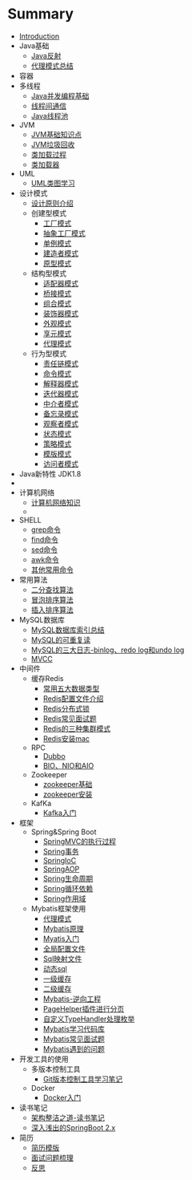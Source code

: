 # Summary

* [Introduction](README.md)
* Java基础
    * [Java反射](javabase/reflect/什么是Java反射.md)
    * [代理模式总结](javabase/proxy/代理模式总结.md)
* 容器
* 多线程
    * [Java并发编程基础](thread/Java并发编程基础.md)
    * [线程间通信](thread/线程间通信.md)
    * [Java线程池](thread/线程池学习.md)
* JVM
    * [JVM基础知识点](javabase/jvm/JVM知识点.md)
    * [JVM垃圾回收](javabase/jvm/JVM垃圾回收机制.md)
    * [类加载过程](javabase/jvm/类加载过程.md)
    * [类加载器](javabase/jvm/类加载器.md)
* UML
    * [UML类图学习](javabase/uml/UML类学习总结.md)
* 设计模式
    * [设计原则介绍](designpattern/设计原则.md)
    * 创建型模式
        * [工厂模式](designpattern/creationalpattern/FactoryPattern.md)
        * [抽象工厂模式](designpattern/creationalpattern/AbstractFactoryPattern.md)
        * [单例模式](designpattern/creationalpattern/SingletonPattern.md)
        * [建造者模式](designpattern/creationalpattern/BuilderPattern.md)
        * [原型模式](designpattern/creationalpattern/ProtorypePattern.md)
    * 结构型模式
        * [适配器模式](designpattern/structuralpattern/AdapterPattern.md)
        * [桥接模式](designpattern/structuralpattern/BridgePattern.md)
        * [组合模式](designpattern/structuralpattern/CompositePattern.md)
        * [装饰器模式](designpattern/structuralpattern/DecoratorPattern.md)
        * [外观模式](designpattern/structuralpattern/FacadePattern.md)
        * [享元模式](designpattern/structuralpattern/FlyweightPattern.md)
        * [代理模式](designpattern/structuralpattern/ProxyPattern.md)
    * 行为型模式
        * [责任链模式](designpattern/behavioralpattern/ChainofResponsibilityPattern.md)
        * [命令模式](designpattern/behavioralpattern/CommandPattern.md)
        * [解释器模式](designpattern/behavioralpattern/InterpreterPattern.md)
        * [迭代器模式](designpattern/behavioralpattern/IteratorPattern.md)
        * [中介者模式](designpattern/behavioralpattern/MediatorPatter.md)
        * [备忘录模式](designpattern/behavioralpattern/MementoPattern.md)
        * [观察者模式](designpattern/behavioralpattern/ObserverPattern.md)
        * [状态模式](designpattern/behavioralpattern/StatePattern.md)
        * [策略模式](designpattern/behavioralpattern/StrategyPattern.md)
        * [模版模式](designpattern/behavioralpattern/TemplatePattern.md)
        * [访问者模式](designpattern/behavioralpattern/VisitorPattern)
* Java新特性 JDK1.8
*
* 计算机网络
    * [计算机网络知识](javabase/network/计算机网络知识点.md)
    * []()
* SHELL
    * [grep命令](linux/grep命令总结.md)
    * [find命令](linux/find命令总结.md)
    * [sed命令](linux/sed命令总结.md)
    * [awk命令](linux/awk命令总结.md)
    * [其他常用命令](linux/其他常用命令总结.md)
* 常用算法
    * [二分查找算法](javaalgorithm/二分查找算法.md)
    * [冒泡排序算法](javaalgorithm/冒泡排序算法.md)
    * [插入排序算法](javaalgorithm/插入排序算法.md)
* MySQL数据库
    * [MySQL数据库索引总结](database/mysql/数据库索引学习总结.md)
    * [MySQL的可重复读](database/mysql/MySQL如何实现可重复读.md)
    * [MySQL的三大日志-binlog、redo log和undo log](database/mysql/MySQL的三大日志.md)
    * [MVCC](database/mysql/MVCC原理.md)
* 中间件
    * 缓存Redis
        * [常用五大数据类型](redis/常用五大数据类型.md)
        * [Redis配置文件介绍](redis/Redis配置文件介绍.md)
        * [Redis分布式锁](redis/Redis分布式锁.md)
        * [Redis常见面试题](redis/Redis常见面试题.md)
        * [Redis的三种集群模式](redis/Redis的三种集群模式.md)
        * [Redis安装mac](redis/Redis安装.md)
    * RPC
        * [Dubbo](dubbo/Dubbo.md)
        * [BIO、NIO和AIO](dubbo/BIO、NIO和AIO.md)
    * Zookeeper
        * [zookeeper基础](zookeeper/zookeeper基础知识点.md)
        * [zookeeper安装](zookeeper/zookeeper安装.md)
    * KafKa
        * [Kafka入门](kafka/Kafka入门知识.md)
* 框架
    * Spring&Spring Boot
        * [SpringMVC的执行过程](spring/SpringMVC.md)
        * [Spring事务](spring/Spring事务学习.md)
        * [SpringIoC](spring/SpringIoC学习总结.md)
        * [SpringAOP](spring/SpringAOP学习总结.md)
        * [Spring生命周期](spring/Spring生命周期.md)
        * [Spring循环依赖](spring/Spring循环依赖.md)
        * [Spring作用域](spring/Spring作用域.md)
    * Mybatis框架使用
        * [代理模式](mybatis/代理设计模式.md)
        * [Mybatis原理](mybatis/Mybatis原理.md)
        * [Myatis入门](mybatis/Mybatis入门Demo.md)
        * [全局配置文件](mybatis/Mybatis的全局配置文件.md)
        * [Sql映射文件](mybatis/Sql映射文件.md)
        * [动态sql](mybatis/动态sql.md)
        * [一级缓存](mybatis/一级缓存.md)
        * [二级缓存](mybatis/二级缓存.md)
        * [Mybatis-逆向工程](mybatis/Mybatis-逆向工程.md)
        * [PageHelper插件进行分页](mybatis/PageHelper插件.md)
        * [自定义TypeHandler处理枚举](mybatis/自定义TypeHandler处理枚举.md)
        * [Mybatis学习代码库](https://github.com/sunwjblog/CodeRepository.git)
        * [Mybatis常见面试题](mybatis/Mybatis常见面试题.md)
        * [Mybatis遇到的问题](mybatis/Mybatis遇到的问题.md)
* 开发工具的使用
    * 多版本控制工具
        * [Git版本控制工具学习笔记](devtools/Git学习笔记.md)
    * Docker
        * [Docker入门](docker/Docker入门.md)
* 读书笔记
    * [架构整洁之道-读书笔记](readbook/架构整洁之道-读书笔记.md)
    * [深入浅出的SpringBoot 2.x](readbook/深入浅出的SpringBoot2.x.md)
* 简历
    * [简历模版](resume/简.md)
    * [面试问题梳理](resume/面试问题梳理.md)
    * [反思](resume/think/反思.md)

